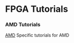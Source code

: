 # FPGA Tutorials

### AMD Tutorials
[AMD](https://github.com/cable000/fpga_tutorials/tree/main/amd) Specific tutorials for AMD
